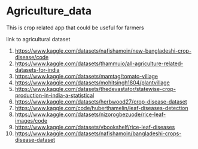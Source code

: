 # Agriculture_data
This is crop related app that could be useful for farmers

link to agricultural dataset
1. https://www.kaggle.com/datasets/nafishamoin/new-bangladeshi-crop-disease/code
2. https://www.kaggle.com/datasets/thammuio/all-agriculture-related-datasets-for-india
3. https://www.kaggle.com/datasets/mamtag/tomato-village
4. https://www.kaggle.com/datasets/mohitsingh1804/plantvillage
5. https://www.kaggle.com/datasets/thedevastator/statewise-crop-production-in-india-a-statistical
6. https://www.kaggle.com/datasets/herbwood27/crop-disease-dataset
7. https://www.kaggle.com/code/huberthamelin/leaf-diseases-detection
8. https://www.kaggle.com/datasets/nizorogbezuode/rice-leaf-images/code
9. https://www.kaggle.com/datasets/vbookshelf/rice-leaf-diseases
10. https://www.kaggle.com/datasets/nafishamoin/bangladeshi-crops-disease-dataset
